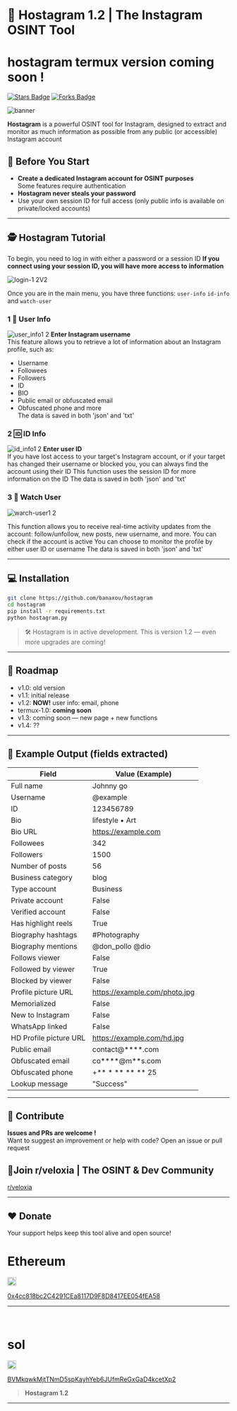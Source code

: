 # 🔴 Hostagram 1.2 | The Instagram OSINT Tool
# hostagram termux version coming soon !

<a href="https://github.com/banaxou/hostagram/"><img src="https://img.shields.io/github/stars/banaxou/hostagram" alt="Stars Badge" /></a>
<a href="https://github.com/banaxou/hostagram/network/members"><img src="https://img.shields.io/github/forks/banaxou/hostagram" alt="Forks Badge" /></a>

![banner](https://github.com/user-attachments/assets/72532e05-2bc1-43e0-9410-a049e7716660)

**Hostagram** is a powerful OSINT tool for Instagram, designed to extract and monitor as much information as possible from any public (or accessible) Instagram account

## 🚦 Before You Start

- **Create a dedicated Instagram account for OSINT purposes**  
  Some features require authentication
- **Hostagram never steals your password**  
- Use your own session ID for full access (only public info is available on private/locked accounts)

---

## 🕵️ Hostagram Tutorial

To begin, you need to log in with either a password or a session ID
**If you connect using your session ID, you will have more access to information**

![login-1 2V2](https://github.com/user-attachments/assets/54fc5677-df48-411d-8181-5974f6482081)


Once you are in the main menu, you have three functions: `user-info` `id-info` and `watch-user`

### 1 👤​ User Info
 ![user_info1 2](https://github.com/user-attachments/assets/06aeee7f-518c-487a-b3f2-3bcbb3a56e0c)
**Enter Instagram username**  
This feature allows you to retrieve a lot of information about an Instagram profile, such as:
- Username
- Followees
- Followers
- ID
- BIO
- Public email or obfuscated email
- Obfuscated phone and more  
The data is saved in both 'json' and 'txt'

### 2 🆔​ ID Info
![id_info1 2](https://github.com/user-attachments/assets/5f33d090-6288-4b1d-8183-73403a6ebaef)
**Enter user ID**  
If you have lost access to your target's Instagram account, or if your target has changed their username or blocked you, you can always find the account using their ID
This function uses the session ID for more information on the ID
The data is saved in both 'json' and 'txt'

### 3 🔎​ Watch User
![warch-user1 2](https://github.com/user-attachments/assets/0248c8cb-8223-4d52-baf7-d5f1729b5c8b)

This function allows you to receive real-time activity updates from the account: follow/unfollow, new posts, new username, and more. 
You can check if the account is active 
You can choose to monitor the profile by either user ID or username
The data is saved in both 'json' and 'txt' 

---

## 💻 Installation

```bash
git clone https://github.com/banaxou/hostagram
cd hostagram
pip install -r requirements.txt
python hostagram.py
```

> 🛠️ Hostagram is in active development. This is version 1.2 — even more upgrades are coming!

---

## 🚀 Roadmap

- v1.0: old version
- v1.1: initial release
- v1.2: **NOW!** user info: email, phone
- termux-1.0: **coming soon**
- v1.3: coming soon — new page + new functions
- v1.4: ??

---

## 📝 Example Output (fields extracted)

| Field                    | Value (Example)              |
|--------------------------|------------------------------|
| Full name                | Johnny go                    |
| Username                 | @example                     |
| ID                       | 123456789                    |
| Bio                      | lifestyle • Art              |
| Bio URL                  | https://example.com          |
| Followees                | 342                          |
| Followers                | 1500                         |
| Number of posts          | 56                           |
| Business category        | blog                         |
| Type account             | Business                     |
| Private account          | False                        |
| Verified account         | False                        |
| Has highlight reels      | True                         |
| Biography hashtags       | #Photography                 |
| Biography mentions       | @don_pollo @dio              |
| Follows viewer           | False                        |
| Followed by viewer       | True                         |
| Blocked by viewer        | False                        |
| Profile picture URL      | https://example.com/photo.jpg|
| Memorialized             | False                        |
| New to Instagram         | False                        |
| WhatsApp linked          | False                        |
| HD Profile picture URL   | https://example.com/hd.jpg   |
| Public email             | contact@****.com             |
| Obfuscated email         | co****@m**s.com              |
| Obfuscated phone         | +** * ** ** ** 25            |
| Lookup message           | "Success"                    |

---


## 🌸 Contribute

**Issues and PRs are welcome !**  
Want to suggest an improvement or help with code? Open an issue or pull request 
## 💬​ **Join r/veloxia | The OSINT & Dev Community**  
[r/veloxia](https://www.reddit.com/r/veloxia/)

---
## ❤️ Donate

Your support helps keep this tool alive and open source!

<h1>Ethereum</h1>
<img src="https://upload.wikimedia.org/wikipedia/commons/0/05/Ethereum_logo_2014.svg" width="20">  

[0x4cc818bc2C4291CEa8117D9F8D8417EE054fEA58](https://etherscan.io/address/0x4cc818bc2C4291CEa8117D9F8D8417EE054fEA58)

---
‎<h1>sol</h1>
<img src="https://raw.githubusercontent.com/trustwallet/assets/master/blockchains/solana/info/logo.png" width="20">

[BVMkqwkMjtTNmD5spKayhYeb6JUfmReGxGaD4kcetXp2](https://solscan.io/account/BVMkqwkMjtTNmD5spKayhYeb6JUfmReGxGaD4kcetXp2)

> **Hostagram 1.2**
---

